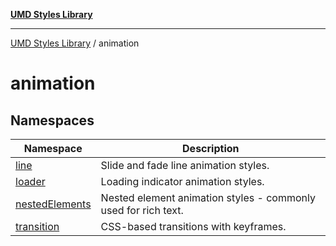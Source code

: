 [**UMD Styles Library**](../README.md)

***

[UMD Styles Library](../README.md) / animation

# animation

## Namespaces

| Namespace | Description |
| ------ | ------ |
| [line](namespaces/line/README.md) | Slide and fade line animation styles. |
| [loader](namespaces/loader/README.md) | Loading indicator animation styles. |
| [nestedElements](namespaces/nestedElements/README.md) | Nested element animation styles - commonly used for rich text. |
| [transition](namespaces/transition/README.md) | CSS-based transitions with keyframes. |
